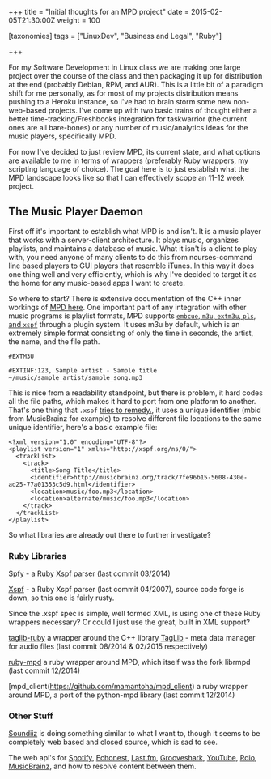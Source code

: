 +++
title = "Initial thoughts for an MPD project"
date = 2015-02-05T21:30:00Z
weight = 100

[taxonomies]
tags = ["LinuxDev", "Business and Legal", "Ruby"]

+++

For my Software Development in Linux class we are making one large project over the course of the class and then packaging it up for distribution at the end (probably Debian, RPM, and AUR).  This is a little bit of a paradigm shift for me personally, as for most of my projects distribution means pushing to a Heroku instance, so I've had to brain storm some new non-web-based projects. I've come up with two basic trains of thought either a better time-tracking/Freshbooks integration for taskwarrior (the current ones are all bare-bones) or any number of music/analytics ideas for the music players, specifically MPD.

<!-- more -->

For now I've decided to just review MPD, its current state, and what options are available to me in terms of wrappers (preferably Ruby wrappers, my scripting language of choice). The goal here is to just establish what the MPD landscape looks like so that I can effectively scope an 11-12 week project.

## The Music Player Daemon

First off it's important to establish what MPD is and isn't. It is a music player that works with a server-client architecture. It plays music, organizes playlists, and maintains a database of music. What it isn't is a client to play with, you need anyone of many clients to do this from ncurses-command line based players to GUI players that resemble iTunes. In this way it does one thing well and very efficiently, which is why I've decided to target it as the home for any music-based apps I want to create.

So where to start? There is extensive documentation of the C++ inner workings of [MPD here](http://www.musicpd.org/doc/user/). One important part of any integration with other music programs is playlist formats, MPD supports [`embcue`, `m3u`, `extm3u`, `pls`, and `xspf`](http://www.musicpd.org/doc/user/playlist_plugins.html) through a plugin system. It uses m3u by default, which is an extremely simple format consisting of only the time in seconds, the artist, the name, and the file path.

~~~
#EXTM3U

#EXTINF:123, Sample artist - Sample title
~/music/sample_artist/sample_song.mp3
~~~

This is nice from a readability standpoint, but there is problem, it hard codes all the file paths, which makes it hard to port from one platform to another. That's one thing that `.xspf` [tries to remedy.](http://xspf.org/xspf-v1.html), it uses a unique identifier (mbid from MusicBrainz for example) to resolve different file locations to the same unique identifier, here's a basic example file:

~~~
<?xml version="1.0" encoding="UTF-8"?>
<playlist version="1" xmlns="http://xspf.org/ns/0/">
  <trackList>
    <track>
      <title>Song Title</title>
      <identifier>http://musicbrainz.org/track/7fe96b15-5608-430e-ad25-77a01353c5d9.html</identifier>
      <location>music/foo.mp3</location>
      <location>alternate/music/foo.mp3</location>
    </track>
  </trackList>
</playlist>
~~~

So what libraries are already out there to further investigate?

### Ruby Libraries

[Spfy](https://github.com/marcransome/Spfy) - a Ruby Xspf parser (last commit 03/2014)

[Xspf](https://rubygems.org/gems/xspf/versions/0.4.1.1) - a Ruby Xspf parser (last commit 04/2007), source code forge is down, so this one is fairly rusty.

Since the .xspf spec is simple, well formed XML, is using one of these Ruby wrappers necessary? Or could I just use the great, built in XML support?

[taglib-ruby](https://github.com/robinst/taglib-ruby) a wrapper around the C++ library [TagLib](https://github.com/taglib/taglib) - meta data manager for audio files (last commit 08/2014 & 02/2015 respectively)

[ruby-mpd](https://github.com/archSeer/ruby-mpd) a ruby wrapper around MPD, which itself was the fork librmpd (last commit 12/2014)

[mpd_client(https://github.com/mamantoha/mpd_client) a ruby wrapper around MPD, a port of the python-mpd library (last commit 12/2014)

### Other Stuff

[Soundiiz](http://soundiiz.com) is doing something similar to what I want to, though it seems to be completely web based and closed source, which is sad to see.

The web api's for [Spotify](https://developer.spotify.com/web-api/endpoint-reference/), [Echonest](http://developer.echonest.com), [Last.fm](http://www.last.fm/api/show/user.getTopTracks), [Grooveshark](http://www.last.fm/api/show/user.getTopTracks), [YouTube](https://developers.google.com/youtube/v3/docs/playlists), [Rdio](http://www.rdio.com/developers/docs/), [MusicBrainz](https://musicbrainz.org/doc/Beginners_Guide), and how to resolve content between them.
